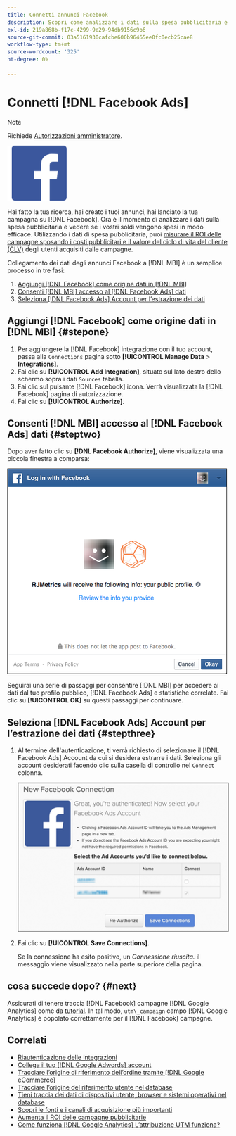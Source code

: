 ```yaml
---
title: Connetti annunci Facebook
description: Scopri come analizzare i dati sulla spesa pubblicitaria e verificare se i tuoi soldi vengono spesi in modo efficace.
exl-id: 219a868b-f17c-4299-9e29-94db9156c9b6
source-git-commit: 03a5161930cafcbe600b96465ee0fc0ecb25cae8
workflow-type: tm+mt
source-wordcount: '325'
ht-degree: 0%

---
```


# Connetti [!DNL Facebook Ads]

>[!NOTE]
>
>Richiede [Autorizzazioni amministratore](../../../administrator/user-management/user-management.md).

![](../../../assets/Facebook_Logo.png)

Hai fatto la tua ricerca, hai creato i tuoi annunci, hai lanciato la tua campagna su [!DNL Facebook]. Ora è il momento di analizzare i dati sulla spesa pubblicitaria e vedere se i vostri soldi vengono spesi in modo efficace. Utilizzando i dati di spesa pubblicitaria, puoi [misurare il ROI delle campagne sposando i costi pubblicitari e il valore del ciclo di vita del cliente (CLV)](../../../data-analyst/analysis/roi-ad-camp.md) degli utenti acquisiti dalle campagne.

Collegamento dei dati degli annunci Facebook a [!DNL MBI] è un semplice processo in tre fasi:

1. [Aggiungi [!DNL Facebook] come origine dati in [!DNL MBI]](#stepone)
1. [Consenti [!DNL MBI] accesso al [!DNL Facebook Ads] dati](#steptwo)
1. [Seleziona [!DNL Facebook Ads] Account per l’estrazione dei dati](#stepthree)

## Aggiungi [!DNL Facebook] come origine dati in [!DNL MBI] {#stepone}

1. Per aggiungere la [!DNL Facebook] integrazione con il tuo account, passa alla `Connections` pagina sotto **[!UICONTROL Manage Data** > **Integrations]**.
1. Fai clic su **[!UICONTROL Add Integration]**, situato sul lato destro dello schermo sopra i dati `Sources` tabella.
1. Fai clic sul pulsante [!DNL Facebook] icona. Verrà visualizzata la [!DNL Facebook] pagina di autorizzazione.
1. Fai clic su **[!UICONTROL Authorize]**.

## Consenti [!DNL MBI] accesso al [!DNL Facebook Ads] dati {#steptwo}

Dopo aver fatto clic su **[!DNL Facebook Authorize]**, viene visualizzata una piccola finestra a comparsa:

![](../../../assets/Facebook_Access_Popup.png)

Seguirai una serie di passaggi per consentire [!DNL MBI] per accedere ai dati dal tuo profilo pubblico, [!DNL Facebook Ads] e statistiche correlate. Fai clic su **[!UICONTROL OK]** su questi passaggi per continuare.

## Seleziona [!DNL Facebook Ads] Account per l’estrazione dei dati {#stepthree}

1. Al termine dell&#39;autenticazione, ti verrà richiesto di selezionare il [!DNL Facebook Ads] Account da cui si desidera estrarre i dati. Seleziona gli account desiderati facendo clic sulla casella di controllo nel `Connect` colonna.

   ![](../../../assets/Facebook_Ad_Accounts.png)

1. Fai clic su **[!UICONTROL Save Connections]**.

   Se la connessione ha esito positivo, un *Connessione riuscita.* il messaggio viene visualizzato nella parte superiore della pagina.

## cosa succede dopo? {#next}

Assicurati di tenere traccia [!DNL Facebook] campagne [!DNL Google Analytics] come da [tutorial](https://www.facebook.com/business/google-analytics). In tal modo, `utm\_campaign` campo [!DNL Google Analytics] è popolato correttamente per il [!DNL Facebook] campagne.

## Correlati

* [Riautenticazione delle integrazioni](https://support.magento.com/hc/en-us/articles/360016733151)
* [Collega il tuo [!DNL Google Adwords] account](../integrations/google-ecommerce.md)
* [Tracciare l’origine di riferimento dell’ordine tramite [!DNL Google eCommerce]](../integrations/google-ecommerce.md)
* [Tracciare l’origine del riferimento utente nel database](../../analysis/google-track-user-acq.md)
* [Tieni traccia dei dati di dispositivi utente, browser e sistemi operativi nel database](../../analysis/track-usr-dev-browser.md)
* [Scopri le fonti e i canali di acquisizione più importanti](../../analysis/most-value-source-channel.md)
* [Aumenta il ROI delle campagne pubblicitarie](../../analysis/roi-ad-camp.md)
* [Come funziona [!DNL Google Analytics] L’attribuzione UTM funziona?](../../analysis/utm-attributes.md)
